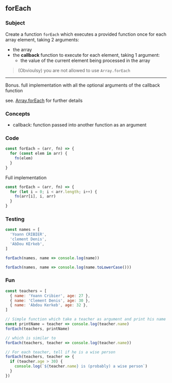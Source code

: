 ## forEach

### Subject

Create a function `forEach` which executes a provided function once for each array element, taking 2 arguments:
  - the array
  - the **callback** function to execute for each element, taking 1 argument:
    - the value of the current element being processed in the array

> (Obvioulsy) you are not allowed to use `Array.forEach`


---

Bonus. full implementation with all the optional arguments of the callback function

see. [Array.forEach](http://devdocs.io/javascript/global_objects/array/foreach) for further details

### Concepts
- callback: function passed into another function as an argument

### Code

```javascript
const forEach = (arr, fn) => {
  for (const elem in arr) {
    fn(elem)
  }
}
```

Full implementation
```javascript
const forEach = (arr, fn) => {
  for (let i = 0; i < arr.length; i++) {
    fn(arr[i], i, arr)
  }
}
```

### Testing
```javascript
const names = [
  'Yoann CRIBIER',
  'clement Denis',
  'AbDou KErkeb',
]

forEach(names, name => console.log(name))

forEach(names, name => console.log(name.toLowerCase()))
```


### Fun
```javascript
const teachers = [
  { name: 'Yoann Cribier', age: 27 },
  { name: 'Clement Denis', age: 30 },
  { name: 'Abdou Kerkeb', age: 32 },
]

// Simple function which take a teacher as argument and print his name
const printName = teacher => console.log(teacher.name)
forEach(teachers, printName)

// which is similar to
forEach(teachers, teacher => console.log(teacher.name))

// For each teacher, tell if he is a wise person
forEach(teachers, teacher => {
  if (teacher.age > 30) {
    console.log(`${teacher.name} is (probably) a wise person`)
  }
})
```

